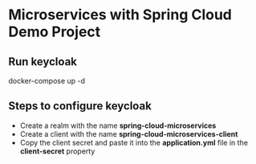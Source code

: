# Microservices with Spring Cloud Demo Project

## Run keycloak
docker-compose up -d

## Steps to configure keycloak

- Create a realm with the name **spring-cloud-microservices** 
- Create a client with the name **spring-cloud-microservices-client**
- Copy the client secret and paste it into the **application.yml** file in the **client-secret** property